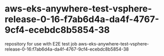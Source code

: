 # aws-eks-anywhere-test-vsphere-release-0-16-f7ab6d4a-da4f-4767-9cf4-ecebdc8b5854-38
repository for use with E2E test job aws-eks-anywhere-test-vsphere-release-0-16:f7ab6d4a-da4f-4767-9cf4-ecebdc8b5854-38
